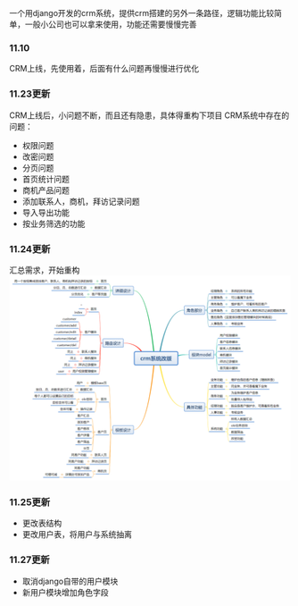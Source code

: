 一个用django开发的crm系统，提供crm搭建的另外一条路径，逻辑功能比较简单，一般小公司也可以拿来使用，功能还需要慢慢完善

### 11.10
CRM上线，先使用着，后面有什么问题再慢慢进行优化

### 11.23更新
CRM上线后，小问题不断，而且还有隐患，具体得重构下项目
CRM系统中存在的问题：
* 权限问题
* 改密问题
* 分页问题
* 首页统计问题
* 商机产品问题
* 添加联系人，商机，拜访记录问题
* 导入导出功能
* 按业务筛选的功能

### 11.24更新
汇总需求，开始重构
![Image text](https://raw.githubusercontent.com/hhdMrLion/photo-repository/master/crm%E7%B3%BB%E7%BB%9F%E6%94%B9%E7%89%88.png)

### 11.25更新
* 更改表结构
* 更改用户表，将用户与系统抽离

### 11.27更新
* 取消django自带的用户模块
* 新用户模块增加角色字段